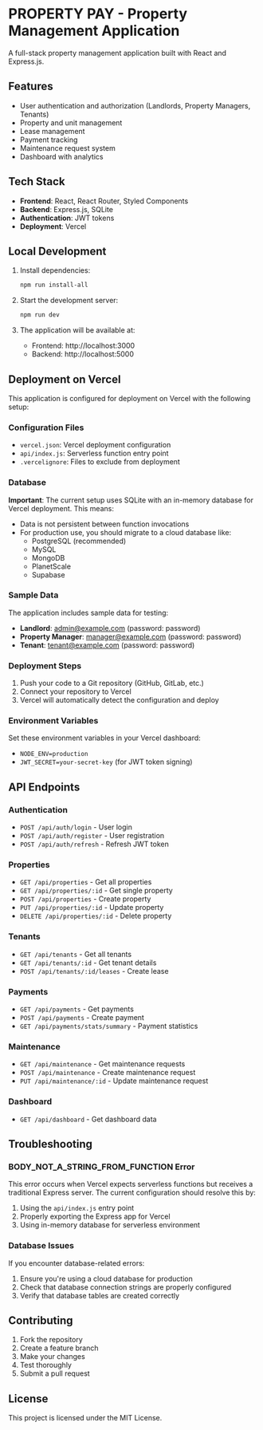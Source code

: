 # PROPERTY PAY - Property Management Application

A full-stack property management application built with React and Express.js.

## Features

- User authentication and authorization (Landlords, Property Managers, Tenants)
- Property and unit management
- Lease management
- Payment tracking
- Maintenance request system
- Dashboard with analytics

## Tech Stack

- **Frontend**: React, React Router, Styled Components
- **Backend**: Express.js, SQLite
- **Authentication**: JWT tokens
- **Deployment**: Vercel

## Local Development

1. Install dependencies:
   ```bash
   npm run install-all
   ```

2. Start the development server:
   ```bash
   npm run dev
   ```

3. The application will be available at:
   - Frontend: http://localhost:3000
   - Backend: http://localhost:5000

## Deployment on Vercel

This application is configured for deployment on Vercel with the following setup:

### Configuration Files

- `vercel.json`: Vercel deployment configuration
- `api/index.js`: Serverless function entry point
- `.vercelignore`: Files to exclude from deployment

### Database

**Important**: The current setup uses SQLite with an in-memory database for Vercel deployment. This means:

- Data is not persistent between function invocations
- For production use, you should migrate to a cloud database like:
  - PostgreSQL (recommended)
  - MySQL
  - MongoDB
  - PlanetScale
  - Supabase

### Sample Data

The application includes sample data for testing:
- **Landlord**: admin@example.com (password: password)
- **Property Manager**: manager@example.com (password: password)  
- **Tenant**: tenant@example.com (password: password)

### Deployment Steps

1. Push your code to a Git repository (GitHub, GitLab, etc.)
2. Connect your repository to Vercel
3. Vercel will automatically detect the configuration and deploy

### Environment Variables

Set these environment variables in your Vercel dashboard:

- `NODE_ENV=production`
- `JWT_SECRET=your-secret-key` (for JWT token signing)

## API Endpoints

### Authentication
- `POST /api/auth/login` - User login
- `POST /api/auth/register` - User registration
- `POST /api/auth/refresh` - Refresh JWT token

### Properties
- `GET /api/properties` - Get all properties
- `GET /api/properties/:id` - Get single property
- `POST /api/properties` - Create property
- `PUT /api/properties/:id` - Update property
- `DELETE /api/properties/:id` - Delete property

### Tenants
- `GET /api/tenants` - Get all tenants
- `GET /api/tenants/:id` - Get tenant details
- `POST /api/tenants/:id/leases` - Create lease

### Payments
- `GET /api/payments` - Get payments
- `POST /api/payments` - Create payment
- `GET /api/payments/stats/summary` - Payment statistics

### Maintenance
- `GET /api/maintenance` - Get maintenance requests
- `POST /api/maintenance` - Create maintenance request
- `PUT /api/maintenance/:id` - Update maintenance request

### Dashboard
- `GET /api/dashboard` - Get dashboard data

## Troubleshooting

### BODY_NOT_A_STRING_FROM_FUNCTION Error

This error occurs when Vercel expects serverless functions but receives a traditional Express server. The current configuration should resolve this by:

1. Using the `api/index.js` entry point
2. Properly exporting the Express app for Vercel
3. Using in-memory database for serverless environment

### Database Issues

If you encounter database-related errors:

1. Ensure you're using a cloud database for production
2. Check that database connection strings are properly configured
3. Verify that database tables are created correctly

## Contributing

1. Fork the repository
2. Create a feature branch
3. Make your changes
4. Test thoroughly
5. Submit a pull request

## License

This project is licensed under the MIT License.
